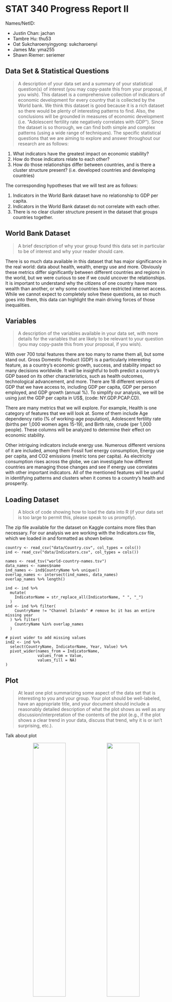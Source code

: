 # STAT 340 Progress Report II
Names/NetID:

-	Justin Chan: jachan
-	Tambre Hu: thu53
-	Oat Sukcharoenyingyong: sukcharoenyi
-	James Ma: yma255
-	Shawn Riemer: seriemer


## Data Set & Statistical Questions
> A description of your data set and a summary of your statistical question(s) of interest (you may copy-paste this from your proposal, if you wish). 
This dataset is a comprehensive collection of indicators of economic development for every country that is collected by the World bank. We think this dataset is good because it is a rich dataset so there would be plenty of interesting patterns to find. Also, the conclusions will be grounded in measures of economic development (i.e. "Adolescent fertility rate negatively correlates with GDP"). Since the dataset is so thorough, we can find both simple and complex patterns (using a wide range of techniques). The specific statistical questions that we are aiming to explore and answer throughout our research are as follows:

1.	What indicators have the greatest impact on economic stability?
2.	How do those indicators relate to each other?
3.	How do those relationships differ between countries, and is there a cluster structure present? (i.e. developed countries and developing countries)

The corresponding hypotheses that we will test are as follows:
1. 	Indicators in the World Bank dataset have no relationship to GDP per capita.
2. 	Indicators in the World Bank dataset do not correlate with each other. 
3. 	There is no clear cluster structure present in the dataset that groups countries together.

## World Bank Dataset
> A brief description of why your group found this data set in particular to be of interest and why your reader should care. 

There is so much data available in this dataset that has major significance in the real world: data about health, wealth, energy use and more. Obviously these metrics differ significantly between different countries and regions in the world, but we were curious to see if we could uncover the relationships. It is important to understand why the citizens of one country have more wealth than another, or why some countries have restricted internet access. While we cannot expect to completely solve these questions, as so much goes into them, this data can highlight the main driving forces of those inequalities. 

## Variables
> A description of the variables available in your data set, with more details for the variables that are likely to be relevant to your question (you may copy-paste this from your proposal, if you wish). 

With over 700 total features there are too many to name them all, but some stand out. Gross Domestic Product (GDP) is a particularly interesting feature, as a country’s economic growth, success, and stability impact so many decisions worldwide. It will be insightful to both predict a country’s GDP based on its other characteristics, such as health outcomes, technological advancement, and more. There are 18 different versions of GDP that we have access to, including GDP per capita, GDP per person employed, and GDP growth (annual %). To simplify our analysis, we will be using just the GDP per capita in US$, (code: NY.GDP.PCAP.CD).

There are many metrics that we will explore. For example, Health is one category of features that we will look at. Some of them include Age dependency ratio (% of working-age population), Adolescent fertility rate (births per 1,000 women ages 15-19), and Birth rate, crude (per 1,000 people). These columns will be analyzed to determine their effect on economic stability.

Other intriguing indicators include energy use. Numerous different versions of it are included, among them Fossil fuel energy consumption, Energy use per capita, and CO2 emissions (metric tons per capita). As electricity consumption rises across the globe, we can investigate how different countries are managing those changes and see if energy use correlates with other important indicators. All of the mentioned features will be useful in identifying patterns and clusters when it comes to a country’s health and prosperity.

## Loading Dataset
> A block of code showing how to load the data into R (if your data set is too large to permit this, please speak to us promptly). 

The zip file available for the dataset on Kaggle contains more files than necessary. For our analysis we are working with the Indicators.csv file, which we loaded in and formatted as shown below.

```{r}
country <- read_csv("data/Country.csv", col_types = cols())
ind <- read_csv("data/Indicators.csv", col_types = cols())

names <- read_tsv("world-country-names.tsv")
data_names <- names$name
ind_names <- ind$CountryName %>% unique()
overlap_names <- intersect(ind_names, data_names)
overlap_names %>% length()

ind <- ind %>% 
  mutate(
    IndicatorName = str_replace_all(IndicatorName, " ", "_")
  ) 
ind <- ind %>% filter(
    CountryName != "Channel Islands" # remove bc it has an entire missing year
  ) %>% filter(
    CountryName %in% overlap_names
  )

# pivot wider to add missing values
ind2 <- ind %>%
  select(CountryName, IndicatorName, Year, Value) %>%
  pivot_wider(names_from = IndicatorName,
              values_from = Value,
              values_fill = NA)
)
```

## Plot
> At least one plot summarizing some aspect of the data set that is interesting to you and your group. Your plot should be well-labeled, have an appropriate title, and your document should include a reasonably detailed description of what the plot shows as well as any discussion/interpretation of the contents of the plot (e.g., if the plot shows a clear trend in your data, discuss that trend, why it is or isn’t surprising, etc.).

Talk about plot

<div align="center">
	<img width="45%" src="https://user-images.githubusercontent.com/44740178/144688837-0e72fdd4-0711-4cd9-a6c6-9761419b3f55.png"></img>
	<img width="45%" src="https://user-images.githubusercontent.com/44740178/144688856-382016ea-9a55-49d8-89aa-3f72bdd84b55.png"></img>
</div>

## Progress & Challenges Faced
> A brief discussion of the progress and/or challenges faced so far in answering your statistical question(s) of interest. This may include a discussion of the methods and models used; issues that arose when downloading and cleaning the data; shortcomings of the methods/models used so far, etc. 

### Missing Data
In the last progress report we mentioned that we had to deal with a large amount of missing data. Figuring out how to deal with the missing data ended up being much more of a challenge than we initially anticipated. When the dataset is pivoted wider to include columns for every combination of year and indicator, 68.7% of the data is missing. Additionally, no country was missing less than 50% of its total data. We spent a considerable amount of time trying various ways to whittle our dataset down by country and indicators to minimize the amount of missing data while maximizing the number of countries and indicators that remained.

Our approach to deal with this trade-off between countries, indicators, and missing data was an iterative process. Ultimately what we settled on is described here. We first removed non-official countries (such as Sint Maarten (Dutch part)) which took us from 247 countries to 183. This step was done by looking for overlap with the world-country-names.tsv file. Channel Islands was also removed because it was missing an entire year of data, giving us 182 countries.

We then looked at columns and removed indicators that were missing at least 50% of its data. This step took us down to 651 remaining indicators. Next, we looked at each country and removed any country missing over 70% of data from the remaining columns, leaving us with 107 countries. These countries still include a good combination of both developed and developing countries, so our analysis will not be majorly hampered by the countries we are no longer analyzing. The last step was to only keep indicators with at least 90% of the data for the remaining countries. This step left us with 140 final indicators.

There is still missing data in our dataset, so we must use imputation to fill it in. This was done by taking the median of all data for a particular column. We didn't think it was unreasonable to do this, especially since the median makes sense on all of our indicators. A country's infant mortality rate for a year, for example, if missing, would be filled in with the median of all the years we analyze (1960-2015). We decided against using the mean due to the impact of outliers - if a severe disease outbreak during a certain year increased infant mortality, we don't want that to have a high impact on all the years we have missing data for infant mortality.

### Statistical Methods
To answer our first statistical question, we will use the `GDP_per_capita_(current_US$)` column as the measure of economic stability. Every unique year and indicator combination will be a feature used for prediction, with each record being a country. We are still planning to use model fitting to find column’s coefficients and PCA to simplify our model. These methods will tell us the most important indicators.

--- maybe remove this whole part?---
Our second question can be answered by regressing our predictors on each other. We can see if they are correlated with each other or not, and if so, whether or not they all predict our response variable (`GDP_per_capita_(current_US$)`). For that, we can pick out individual predictors and assess how well they predict our response variable and compare those performances to when all predictors are used. This can allow us to eliminate predictors that don't correlate well with our response and are only correlated with other predictors that do predict our response. PCA can also be used here to further simplify our models by finding the most important component directions.

For our first hypothesis, we first fit a linear regression model to predict GDP per capita using all available indicators. This has many drawbacks.


For our third question, we performed clustering on the major principal components in order to group countries together. There are a couple of approaches we took to accomplish this that may introduce problems later on. First, recall that for every country and every indicator, we have a value for a number of years (1960-2015). Thus, when we clustered on this data set, each data point represented a country-year combination projected onto the first two principal components. It would be difficult to interpret what this cluster structure meant, and our original plan was to cluster based on countries, so we can look at groups of countries, and explain what makes these groups different from one another. Our solution to this was: for every country, we made its value for a specific indicator the average of all indicator values for that country over all the years. Doing this allowed us to cluster based on countries, as we eliminated the "year" dimension, and our data frame now has a row for each country and a column for an indicator. The obvious drawback to this is that we have now lost information in our data related to time (i.e. how a country's manufacturing changed over the years), as we are summmarzing over all years. Our second challenge was deciding how many cluster centers to use for k-means. We arbitrarily picked 3, but realize that there is a more systematic/algorithmic way of doing this. We are currently trying to use hierarchical clustering so we can more easily identify the most natural number of clusters that exist in our data.

## Next Steps
> A summary of your next steps (e.g., your goals for the remainder of November, other methods/models you want to try, etc.).


These are the goals we would like to achieve by the listed dates in December.

- 12/XX: Decide on and create the necessary plots and graphs for each of the models/methods we chose to use. Based on the results we found in comparing the results from the US and Mexico, make any necessary adjustments to the models/methods we chose to use to analyze the data. Once we understand the results of our findings, we will begin exploring how these results can be duplicated onto other countries.


- 12/XX: After finalizing our data and analysis, we will elaborate on said results and communicate our findings. We will then begin fleshing out our report and making it cohesive so that it effectively shows the significant findings of each of our statistical questions. 
	 

- 12/XX: Finalize report.
